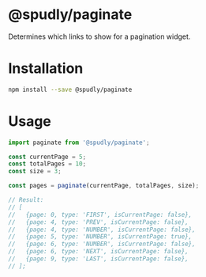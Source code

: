 # @spudly/paginate

Determines which links to show for a pagination widget.

# Installation

```bash
npm install --save @spudly/paginate
```

# Usage

```js
import paginate from '@spudly/paginate';

const currentPage = 5;
const totalPages = 10;
const size = 3;

const pages = paginate(currentPage, totalPages, size);

// Result:
// [
//   {page: 0, type: 'FIRST', isCurrentPage: false},
//   {page: 4, type: 'PREV', isCurrentPage: false},
//   {page: 4, type: 'NUMBER', isCurrentPage: false},
//   {page: 5, type: 'NUMBER', isCurrentPage: true},
//   {page: 6, type: 'NUMBER', isCurrentPage: false},
//   {page: 6, type: 'NEXT', isCurrentPage: false},
//   {page: 9, type: 'LAST', isCurrentPage: false},
// ];
```
